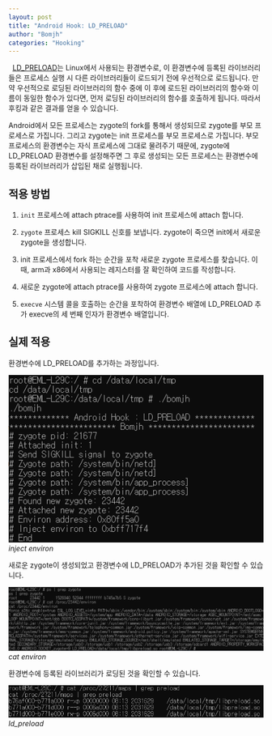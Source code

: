 ```yaml
---
layout: post
title: "Android Hook: LD_PRELOAD"
author: "Bomjh"
categories: "Hooking"
---
```


&nbsp;
[LD_PRELOAD](http://man7.org/linux/man-pages/man8/ld.so.8.html)는 Linux에서 사용되는 환경변수로, 이 환경변수에 등록된 라이브러리들은 프로세스 실행 시 다른 라이브러리들이 로드되기 전에 우선적으로 로드됩니다. 만약 우선적으로 로딩된 라이브러리의 함수 중에 이 후에 로드된 라이브러리의 함수와 이름이 동일한 함수가 있다면, 먼저 로딩된 라이브러리의 함수를 호출하게 됩니다. 따라서 후킹과 같은 결과를 얻을 수 있습니다.

Android에서 모든 프로세스는 zygote의 fork를 통해서 생성되므로 zygote를 부모 프로세스로 가집니다. 그리고 zygote는 init 프로세스를 부모 프로세스로 가집니다. 부모 프로세스의 환경변수는 자식 프로세스에 그대로 물려주기 때문에, zygote에 LD_PRELOAD 환경변수를 설정해주면 그 후로 생성되는 모든 프로세스는 환경변수에 등록된 라이브러리가 삽입된 채로 실행됩니다.

## 적용 방법

1. `init` 프로세스에 attach
    ptrace를 사용하여 init 프로세스에 attach 합니다.

2. `zygote` 프로세스 kill
    SIGKILL 신호를 보냅니다. zygote이 죽으면 init에서 새로운 zygote을 생성합니다.

3. init 프로세스에서 fork 하는 순간을 포착
    새로운 zygote 프로세스를 찾습니다. 이 때, arm과 x86에서 사용되는 레지스터를 잘 확인하여 코드를 작성합니다.

4. 새로운 zygote에 attach
    ptrace를 사용하여 zygote 프로세스에 attach 합니다.

5. `execve` 시스템 콜을 호출하는 순간을 포착하여 환경변수 배열에 LD_PRELOAD 추가
    execve의 세 번째 인자가 환경변수 배열입니다.

## 실제 적용

환경변수에 LD_PRELOAD를 추가하는 과정입니다.

![ldpreload1](https://raw.githubusercontent.com/bomjh/bomjh.github.io/master/assets/ldpreload1.png)
_inject environ_

새로운 zygote이 생성되었고 환경변수에 LD_PRELOAD가 추가된 것을 확인할 수 있습니다.

![ldpreload2](https://raw.githubusercontent.com/bomjh/bomjh.github.io/master/assets/ldpreload2.png)
_cat environ_

환경변수에 등록된 라이브러리가 로딩된 것을 확인할 수 있습니다.

![ldpreload3](https://raw.githubusercontent.com/bomjh/bomjh.github.io/master/assets/ldpreload3.png)
_ld_preload_
